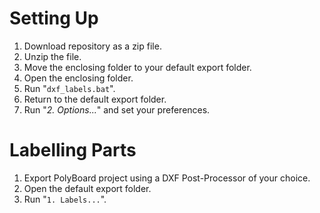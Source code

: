 # Setting Up
1. Download repository as a zip file.
2. Unzip the file.
3. Move the enclosing folder to your default export folder.
4. Open the enclosing folder.
5. Run "`dxf_labels.bat`".
6. Return to the default export folder.
7. Run "*2. Options...*" and set your preferences.

# Labelling Parts
1. Export PolyBoard project using a DXF Post-Processor of your choice.
2. Open the default export folder.
3. Run "`1. Labels...`".
